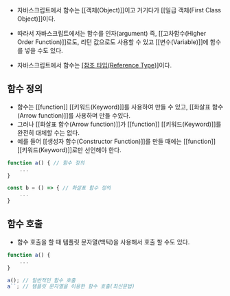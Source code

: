 - 자바스크립트에서 함수는 [[객체(Object)]]이고 거기다가 [[일급 객체(First Class Object)]]이다. 

- 따라서 자바스크립트에서는 함수를 인자(argument) 즉, [[고차함수(Higher Order Function)]]로도, 리턴 값으로도 사용할 수 있고 [[변수(Variable)]]에 함수를 넣을 수도 있다.

- 자바스크립트에서 함수는 [[참조 타입(Reference Type)]](주소)이다.


## 함수 정의

- 함수는 [[function]] [[키워드(Keyword)]]를 사용하여 만들 수 있고, [[화살표 함수(Arrow function)]]를 사용하며 만들 수있다.
- 그러나 [[화살표 함수(Arrow function)]]가 [[function]] [[키워드(Keyword)]]를 완전히 대체할 수는 없다.
- 예를 들어 [[생성자 함수(Constructor Function)]]를 만들 때에는 [[function]] [[키워드(Keyword)]]로만 선언해야 한다.

```js
function a() { // 함수 정의
	...
}

const b = () => { // 화살표 함수 정의
	...
}
```

## 함수 호출

- 함수 호출을 할 때 템플릿 문자열(백틱)을 사용해서 호출 할 수도 있다.

```js
function a() {
	...
}

a(); // 일반적인 함수 호출
a``; // 템플릿 문자열을 이용한 함수 호출(최신문법)
```